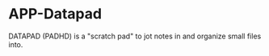 APP-Datapad
===========

DATAPAD (PADHD) is a "scratch pad" to jot notes in and organize small files into.